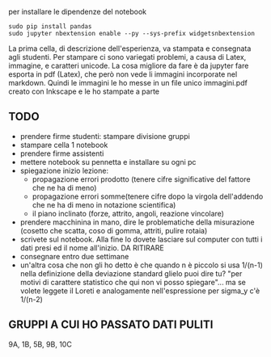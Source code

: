 per installare le dipendenze del notebook

```
sudo pip install pandas
sudo jupyter nbextension enable --py --sys-prefix widgetsnbextension
```

La prima cella, di descrizione dell'esperienza, va stampata e consegnata agli studenti.
Per stampare ci sono variegati problemi, a causa di Latex, immagine, e caratteri unicode.
La cosa migliore da fare è da jupyter fare esporta in pdf (Latex), che però non
vede li immagini incorporate nel markdown. Quindi le immagini le ho messe in
un file unico immagini.pdf creato con Inkscape e le ho stampate a parte

## TODO
- prendere firme studenti: stampare divisione gruppi
- stampare cella 1 notebook
- prendere firme assistenti
- mettere notebook su pennetta e installare su ogni pc
- spiegazione inizio lezione:
   - propagazione errori prodotto (tenere cifre significative del fattore che ne ha di meno)
   - propagazione errori somme(tenere cifre dopo la virgola dell'addendo che ne ha di meno in notazione scientifica)
   - il piano inclinato (forze, attrito, angoli, reazione vincolare)
- prendere macchinina in mano, dire le problematiche della misurazione (cosetto che scatta, coso di gomma, attriti, pulire rotaia)
- scrivete sul notebook. Alla fine lo dovete lasciare sul computer con tutti i dati presi ed il nome all'inizio. DA RITIRARE
- consegnare entro due settimane
- un'altra cosa che non gli ho detto è che quando n è piccolo si usa 1/(n-1) nella definizione della deviazione standard
glielo puoi dire tu? "per motivi di carattere statistico che qui non vi posso spiegare"... ma se volete leggete il Loreti
e analogamente nell'espressione per sigma_y c'è 1/(n-2)

## GRUPPI A CUI HO PASSATO DATI PULITI
9A, 1B, 5B, 9B, 10C
